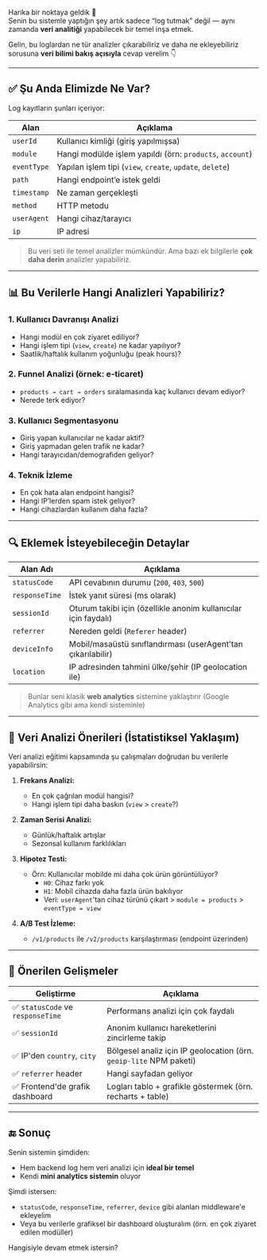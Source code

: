 Harika bir noktaya geldik 🎯  
Senin bu sistemle yaptığın şey artık sadece “log tutmak” değil — aynı zamanda **veri analitiği** yapabilecek bir temel inşa etmek.

Gelin, bu loglardan ne tür analizler çıkarabiliriz ve daha ne ekleyebiliriz sorusuna **veri bilimi bakış açısıyla** cevap verelim 👇

---

## ✅ Şu Anda Elimizde Ne Var?

Log kayıtların şunları içeriyor:

| Alan          | Açıklama |
|---------------|----------|
| `userId`      | Kullanıcı kimliği (giriş yapılmışsa)  
| `module`      | Hangi modülde işlem yapıldı (örn: `products`, `account`)  
| `eventType`   | Yapılan işlem tipi (`view`, `create`, `update`, `delete`)  
| `path`        | Hangi endpoint’e istek geldi  
| `timestamp`   | Ne zaman gerçekleşti  
| `method`      | HTTP metodu  
| `userAgent`   | Hangi cihaz/tarayıcı  
| `ip`          | IP adresi  

> Bu veri seti ile temel analizler mümkündür. Ama bazı ek bilgilerle **çok daha derin** analizler yapabiliriz.

---

## 📊 Bu Verilerle Hangi Analizleri Yapabiliriz?

### 1. **Kullanıcı Davranışı Analizi**
- Hangi modül en çok ziyaret ediliyor?
- Hangi işlem tipi (`view`, `create`) ne kadar yapılıyor?
- Saatlik/haftalık kullanım yoğunluğu (peak hours)?

### 2. **Funnel Analizi** (örnek: e-ticaret)
- `products → cart → orders` sıralamasında kaç kullanıcı devam ediyor?
- Nerede terk ediyor?

### 3. **Kullanıcı Segmentasyonu**
- Giriş yapan kullanıcılar ne kadar aktif?
- Giriş yapmadan gelen trafik ne kadar?
- Hangi tarayıcıdan/demografiden geliyor?

### 4. **Teknik İzleme**
- En çok hata alan endpoint hangisi?
- Hangi IP’lerden spam istek geliyor?
- Hangi cihazlardan kullanım daha fazla?

---

## 🔍 Eklemek İsteyebileceğin Detaylar

| Alan Adı          | Açıklama |
|-------------------|----------|
| `statusCode`      | API cevabının durumu (`200`, `403`, `500`)  
| `responseTime`    | İstek yanıt süresi (ms olarak)  
| `sessionId`       | Oturum takibi için (özellikle anonim kullanıcılar için faydalı)  
| `referrer`        | Nereden geldi (`Referer` header)  
| `deviceInfo`      | Mobil/masaüstü sınıflandırması (userAgent’tan çıkarılabilir)  
| `location`        | IP adresinden tahmini ülke/şehir (IP geolocation ile)

> Bunlar seni klasik **web analytics** sistemine yaklaştırır (Google Analytics gibi ama kendi sisteminle)

---

## 🧠 Veri Analizi Önerileri (İstatistiksel Yaklaşım)

Veri analizi eğitimi kapsamında şu çalışmaları doğrudan bu verilerle yapabilirsin:

1. **Frekans Analizi:**
   - En çok çağrılan modül hangisi?
   - Hangi işlem tipi daha baskın (`view` > `create`?)

2. **Zaman Serisi Analizi:**
   - Günlük/haftalık artışlar
   - Sezonsal kullanım farklılıkları

3. **Hipotez Testi:**
   - Örn: Kullanıcılar mobilde mi daha çok ürün görüntülüyor?
     - `H0`: Cihaz farkı yok  
     - `H1`: Mobil cihazda daha fazla ürün bakılıyor  
     - Veri: `userAgent`'tan cihaz türünü çıkart > `module = products` > `eventType = view`

4. **A/B Test İzleme:**
   - `/v1/products` ile `/v2/products` karşılaştırması (endpoint üzerinden)

---

## 🚀 Önerilen Gelişmeler

| Geliştirme                        | Açıklama |
|----------------------------------|----------|
| ✅ `statusCode` ve `responseTime` | Performans analizi için çok faydalı  
| ✅ `sessionId`                   | Anonim kullanıcı hareketlerini zincirleme takip  
| ✅ IP'den `country`, `city`      | Bölgesel analiz için IP geolocation (örn. `geoip-lite` NPM paketi)  
| ✅ `referrer` header             | Hangi sayfadan geliyor  
| ✅ Frontend'de grafik dashboard  | Logları tablo + grafikle göstermek (örn. recharts + table)

---

## 🔚 Sonuç

Senin sistemin şimdiden:
- Hem backend log hem veri analizi için **ideal bir temel**
- Kendi **mini analytics sistemin** oluyor

Şimdi istersen:
- `statusCode`, `responseTime`, `referrer`, `device` gibi alanları middleware'e ekleyelim  
- Veya bu verilerle grafiksel bir dashboard oluşturalım (örn. en çok ziyaret edilen modüller)

Hangisiyle devam etmek istersin?